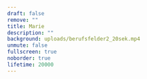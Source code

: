 ```yaml
---
draft: false
remove: ""
title: Marie
description: ""
background: uploads/berufsfelder2_20sek.mp4
unmute: false
fullscreen: true
noborder: true
lifetime: 20000
---
```

